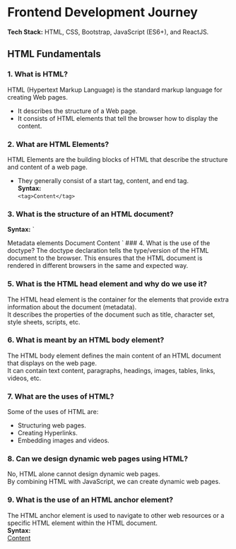 # Frontend Development Journey

**Tech Stack:** HTML, CSS, Bootstrap, JavaScript (ES6+), and ReactJS.

## HTML Fundamentals

### 1. What is HTML?
HTML (Hypertext Markup Language) is the standard markup language for creating Web pages.
- It describes the structure of a Web page.
- It consists of HTML elements that tell the browser how to display the content.

### 2. What are HTML Elements?
HTML Elements are the building blocks of HTML that describe the structure and content of a web page.
- They generally consist of a start tag, content, and end tag.  
  **Syntax:**  
  `<tag>Content</tag>`
### 3. What is the structure of an HTML document?
**Syntax:**
`
<!DOCTYPE html>
<html>
  <head>
    Metadata elements
  </head>
  <body>
    Document Content
  </body>
</html>
`
### 4. What is the use of the doctype?
The doctype declaration tells the type/version of the HTML document to the browser.  
This ensures that the HTML document is rendered in different browsers in the same and expected way.

### 5. What is the HTML head element and why do we use it?
The HTML head element is the container for the elements that provide extra information about the document (metadata).  
It describes the properties of the document such as title, character set, style sheets, scripts, etc.

### 6. What is meant by an HTML body element?
The HTML body element defines the main content of an HTML document that displays on the web page.  
It can contain text content, paragraphs, headings, images, tables, links, videos, etc.

### 7. What are the uses of HTML?
Some of the uses of HTML are:
- Structuring web pages.
- Creating Hyperlinks.
- Embedding images and videos.

### 8. Can we design dynamic web pages using HTML?
No, HTML alone cannot design dynamic web pages.  
By combining HTML with JavaScript, we can create dynamic web pages.

### 9. What is the use of an HTML anchor element?
The HTML anchor element is used to navigate to other web resources or a specific HTML element within the HTML document.  
**Syntax:**  
<a href="URL">Content</a>

